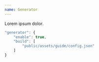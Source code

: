 ```yaml
---
name: Generator
---
```


Lorem ipsum dolor.

```javascript
"generator": {
	"enable": true,
	"build": [
		"public/assets/guide/config.json"
	]
}
```